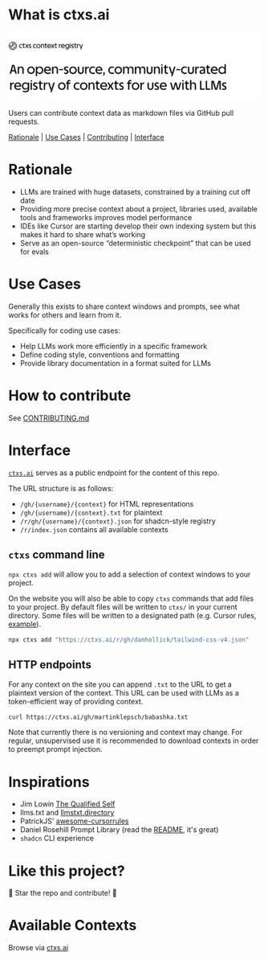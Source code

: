# What is ctxs.ai
<picture>
  <source media="(prefers-color-scheme: dark)" srcset="./.github/ctxs-github-dark.svg">
  <img alt="Text changing depending on mode. Light: 'So light!' Dark: 'So dark!'" src="./.github/ctxs-github-light.svg">
</picture>

Users can contribute context data as markdown files via GitHub pull requests.

[Rationale](#rationale) | [Use Cases](#use-cases) | [Contributing](CONTRIBUTING.md) | [Interface](#interface)

# Rationale

- LLMs are trained with huge datasets, constrained by a training cut off date
- Providing more precise context about a project, libraries used, available tools and frameworks improves model performance
- IDEs like Cursor are starting develop their own indexing system but this makes it hard to share what’s working
- Serve as an open-source “deterministic checkpoint” that can be used for evals

# Use Cases

Generally this exists to share context windows and prompts, see what works for others and learn from it.

Specifically for coding use cases:

- Help LLMs work more efficiently in a specific framework
- Define coding style, conventions and formatting
- Provide library documentation in a format suited for LLMs

# How to contribute

See [CONTRIBUTING.md](CONTRIBUTING.md)

# Interface

[`ctxs.ai`](https://ctxs.ai) serves as a public endpoint for the content of this repo.

The URL structure is as follows:

- `/gh/{username}/{context}` for HTML representations
- `/gh/{username}/{context}.txt` for plaintext
- `/r/gh/{username}/{context}.json` for shadcn-style registry
- `/r/index.json` contains all available contexts


## `ctxs` command line

`npx ctxs add` will allow you to add a selection of context windows to your project. 

On the website you will also be able to copy `ctxs` commands that add files to your project. By default files will be written to `ctxs/` in your current directory. Some files will be written to a designated path (e.g. Cursor rules, [example](https://github.com/ctxs-ai/ctxs.ai/blob/main/contexts/danhollick/tailwind-css-v4.md?plain=1)).

```sh
npx ctxs add "https://ctxs.ai/r/gh/danhollick/tailwind-css-v4.json"
```

## HTTP endpoints

For any context on the site you can append `.txt` to the URL to get a plaintext version of the context. This URL can be used with LLMs as a token-efficient way of providing context.

```sh
curl https://ctxs.ai/gh/martinklepsch/babashka.txt
```

Note that currently there is no versioning and context may change. For regular, unsupervised use it is recommended to download contexts in order to preempt prompt injection.

# Inspirations

- Jim Lowin [The Qualified Self](https://www.jlowin.dev/blog/the-qualified-self)
- llms.txt and [llmstxt.directory](https://llmstxt.directory/)
- PatrickJS' [awesome-cursorrules](https://github.com/PatrickJS/awesome-cursorrules)
- Daniel Rosehill Prompt Library (read the [README](https://github.com/danielrosehill/Prompt-Library), it's great)
- `shadcn` CLI experience

# Like this project?

🌟 Star the repo and contribute! 🌟

# Available Contexts

Browse via [ctxs.ai](https://ctxs.ai)